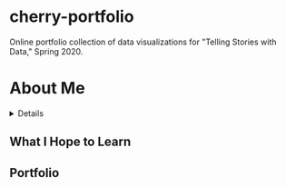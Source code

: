 # cherry-portfolio
Online portfolio collection of data visualizations for "Telling Stories with Data," Spring 2020. 

# About Me 

<details>
  
My name is Dreya. 
</details>

## What I Hope to Learn

## Portfolio

